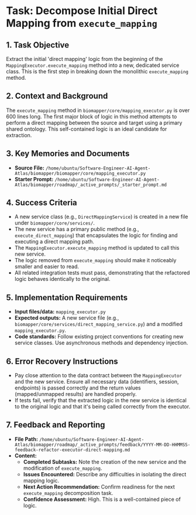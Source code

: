 # Task: Decompose Initial Direct Mapping from `execute_mapping`

## 1. Task Objective
Extract the initial 'direct mapping' logic from the beginning of the `MappingExecutor.execute_mapping` method into a new, dedicated service class. This is the first step in breaking down the monolithic `execute_mapping` method.

## 2. Context and Background
The `execute_mapping` method in `biomapper/core/mapping_executor.py` is over 600 lines long. The first major block of logic in this method attempts to perform a direct mapping between the source and target using a primary shared ontology. This self-contained logic is an ideal candidate for extraction.

## 3. Key Memories and Documents
- **Source File:** `/home/ubuntu/Software-Engineer-AI-Agent-Atlas/biomapper/biomapper/core/mapping_executor.py`
- **Starter Prompt:** `/home/ubuntu/Software-Engineer-AI-Agent-Atlas/biomapper/roadmap/_active_prompts/_starter_prompt.md`

## 4. Success Criteria
- A new service class (e.g., `DirectMappingService`) is created in a new file under `biomapper/core/services/`.
- The new service has a primary public method (e.g., `execute_direct_mapping`) that encapsulates the logic for finding and executing a direct mapping path.
- The `MappingExecutor.execute_mapping` method is updated to call this new service.
- The logic removed from `execute_mapping` should make it noticeably smaller and easier to read.
- All related integration tests must pass, demonstrating that the refactored logic behaves identically to the original.

## 5. Implementation Requirements
- **Input files/data:** `mapping_executor.py`
- **Expected outputs:** A new service file (e.g., `biomapper/core/services/direct_mapping_service.py`) and a modified `mapping_executor.py`.
- **Code standards:** Follow existing project conventions for creating new service classes. Use asynchronous methods and dependency injection.

## 6. Error Recovery Instructions
- Pay close attention to the data contract between the `MappingExecutor` and the new service. Ensure all necessary data (identifiers, session, endpoints) is passed correctly and the return values (mapped/unmapped results) are handled properly.
- If tests fail, verify that the extracted logic in the new service is identical to the original logic and that it's being called correctly from the executor.

## 7. Feedback and Reporting
- **File Path:** `/home/ubuntu/Software-Engineer-AI-Agent-Atlas/biomapper/roadmap/_active_prompts/feedback/YYYY-MM-DD-HHMMSS-feedback-refactor-executor-direct-mapping.md`
- **Content:**
    - **Completed Subtasks:** Note the creation of the new service and the modification of `execute_mapping`.
    - **Issues Encountered:** Describe any difficulties in isolating the direct mapping logic.
    - **Next Action Recommendation:** Confirm readiness for the next `execute_mapping` decomposition task.
    - **Confidence Assessment:** High. This is a well-contained piece of logic.
